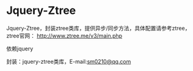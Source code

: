 Jquery-Ztree
============

Jquery-Ztree，封装ztree类库，提供异步/同步方法，具体配置请参考ztree，ztree官网： http://www.ztree.me/v3/main.php

依赖jquery

封装：jquery-ztree类库，E-mail:sm0210@qq.com
